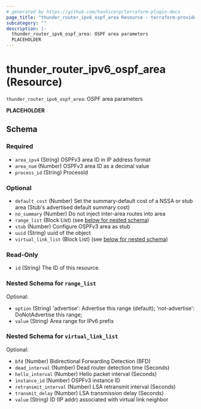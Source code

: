 ```yaml
---
# generated by https://github.com/hashicorp/terraform-plugin-docs
page_title: "thunder_router_ipv6_ospf_area Resource - terraform-provider-thunder"
subcategory: ""
description: |-
  thunder_router_ipv6_ospf_area: OSPF area parameters
  PLACEHOLDER
---
```


# thunder_router_ipv6_ospf_area (Resource)

`thunder_router_ipv6_ospf_area`: OSPF area parameters

__PLACEHOLDER__



<!-- schema generated by tfplugindocs -->
## Schema

### Required

- `area_ipv4` (String) OSPFv3 area ID in IP address format
- `area_num` (Number) OSPFv3 area ID as a decimal value
- `process_id` (String) ProcessId

### Optional

- `default_cost` (Number) Set the summary-default cost of a NSSA or stub area (Stub's advertised default summary cost)
- `no_summary` (Number) Do not inject inter-area routes into area
- `range_list` (Block List) (see [below for nested schema](#nestedblock--range_list))
- `stub` (Number) Configure OSPFv3 area as stub
- `uuid` (String) uuid of the object
- `virtual_link_list` (Block List) (see [below for nested schema](#nestedblock--virtual_link_list))

### Read-Only

- `id` (String) The ID of this resource.

<a id="nestedblock--range_list"></a>
### Nested Schema for `range_list`

Optional:

- `option` (String) 'advertise': Advertise this range (default); 'not-advertise': DoNotAdvertise this range;
- `value` (String) Area range for IPv6 prefix


<a id="nestedblock--virtual_link_list"></a>
### Nested Schema for `virtual_link_list`

Optional:

- `bfd` (Number) Bidirectional Forwarding Detection (BFD)
- `dead_interval` (Number) Dead router detection time (Seconds)
- `hello_interval` (Number) Hello packet interval (Seconds)
- `instance_id` (Number) OSPFv3 instance ID
- `retransmit_interval` (Number) LSA retransmit interval (Seconds)
- `transmit_delay` (Number) LSA transmission delay (Seconds)
- `value` (String) ID (IP addr) associated with virtual link neighbor


